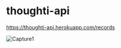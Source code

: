 # thoughti-api

https://thoughti-api.herokuapp.com/records

![Capture1](https://user-images.githubusercontent.com/42464377/130628815-d9882383-3f58-44ba-be28-3d8ed93b7aee.PNG)
